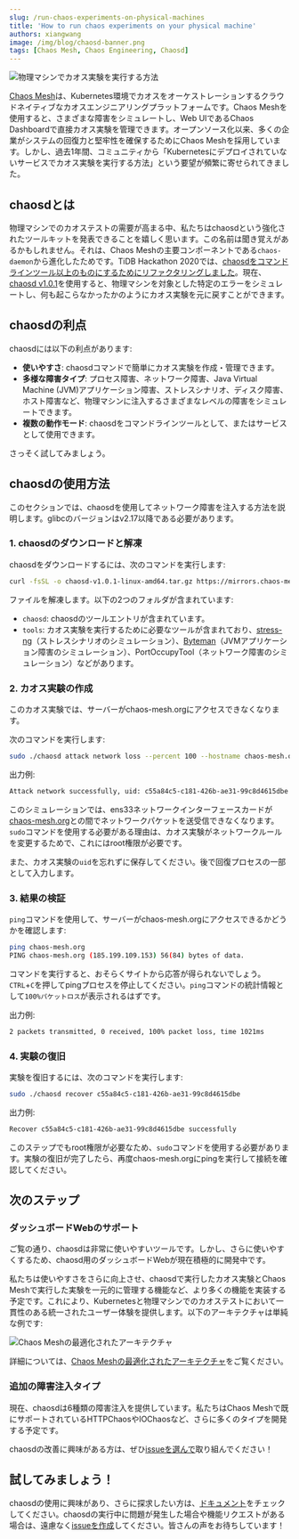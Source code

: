 ```yaml
---
slug: /run-chaos-experiments-on-physical-machines
title: 'How to run chaos experiments on your physical machine'
authors: xiangwang
image: /img/blog/chaosd-banner.png
tags: [Chaos Mesh, Chaos Engineering, Chaosd]
---
```


![物理マシンでカオス実験を実行する方法](/img/blog/chaosd-banner.png)

[Chaos Mesh](https://github.com/chaos-mesh/chaos-mesh)は、Kubernetes環境でカオスをオーケストレーションするクラウドネイティブなカオスエンジニアリングプラットフォームです。Chaos Meshを使用すると、さまざまな障害をシミュレートし、Web UIであるChaos Dashboardで直接カオス実験を管理できます。オープンソース化以来、多くの企業がシステムの回復力と堅牢性を確保するためにChaos Meshを採用しています。しかし、過去1年間、コミュニティから「Kubernetesにデプロイされていないサービスでカオス実験を実行する方法」という要望が頻繁に寄せられてきました。

<!--truncate-->

## chaosdとは

物理マシンでのカオステストの需要が高まる中、私たちはchaosdという強化されたツールキットを発表できることを嬉しく思います。この名前は聞き覚えがあるかもしれません。それは、Chaos Meshの主要コンポーネントである`chaos-daemon`から進化したためです。TiDB Hackathon 2020では、[chaosdをコマンドラインツール以上のものにするためにリファクタリングしました](https://pingcap.com/blog/chaos-mesh-remake-one-step-closer-toward-chaos-as-a-service#refactor-chaosd)。現在、[chaosd v1.0.1](https://github.com/chaos-mesh/chaosd/releases/tag/v1.0.1)を使用すると、物理マシンを対象とした特定のエラーをシミュレートし、何も起こらなかったかのようにカオス実験を元に戻すことができます。

## chaosdの利点

chaosdには以下の利点があります:

- **使いやすさ**: chaosdコマンドで簡単にカオス実験を作成・管理できます。
- **多様な障害タイプ**: プロセス障害、ネットワーク障害、Java Virtual Machine (JVM)アプリケーション障害、ストレスシナリオ、ディスク障害、ホスト障害など、物理マシンに注入するさまざまなレベルの障害をシミュレートできます。
- **複数の動作モード**: chaosdをコマンドラインツールとして、またはサービスとして使用できます。

さっそく試してみましょう。

## chaosdの使用方法

このセクションでは、chaosdを使用してネットワーク障害を注入する方法を説明します。glibcのバージョンはv2.17以降である必要があります。

### 1. chaosdのダウンロードと解凍

chaosdをダウンロードするには、次のコマンドを実行します:

```bash
curl -fsSL -o chaosd-v1.0.1-linux-amd64.tar.gz https://mirrors.chaos-mesh.org/chaosd-v1.0.1-linux-amd64.tar.gz
```

ファイルを解凍します。以下の2つのフォルダが含まれています:

- `chaosd`: chaosdのツールエントリが含まれています。
- `tools`: カオス実験を実行するために必要なツールが含まれており、[stress-ng](https://wiki.ubuntu.com/Kernel/Reference/stress-ng)（ストレスシナリオのシミュレーション）、[Byteman](https://github.com/chaos-mesh/byteman)（JVMアプリケーション障害のシミュレーション）、PortOccupyTool（ネットワーク障害のシミュレーション）などがあります。

### 2. カオス実験の作成

このカオス実験では、サーバーがchaos-mesh.orgにアクセスできなくなります。

次のコマンドを実行します:

```bash
sudo ./chaosd attack network loss --percent 100 --hostname chaos-mesh.org --device ens33
```

出力例:

```bash
Attack network successfully, uid: c55a84c5-c181-426b-ae31-99c8d4615dbe
```

このシミュレーションでは、ens33ネットワークインターフェースカードが[chaos-mesh.org](http://chaos-mesh.org)との間でネットワークパケットを送受信できなくなります。`sudo`コマンドを使用する必要がある理由は、カオス実験がネットワークルールを変更するためで、これにはroot権限が必要です。

また、カオス実験の`uid`を忘れずに保存してください。後で回復プロセスの一部として入力します。

### 3. 結果の検証

`ping`コマンドを使用して、サーバーがchaos-mesh.orgにアクセスできるかどうかを確認します:

```bash
ping chaos-mesh.org
PING chaos-mesh.org (185.199.109.153) 56(84) bytes of data.
```

コマンドを実行すると、おそらくサイトから応答が得られないでしょう。`CTRL`+`C`を押してpingプロセスを停止してください。`ping`コマンドの統計情報として`100%パケットロス`が表示されるはずです。

出力例:

```bash
2 packets transmitted, 0 received, 100% packet loss, time 1021ms
```

### 4. 実験の復旧

実験を復旧するには、次のコマンドを実行します:

```bash
sudo ./chaosd recover c55a84c5-c181-426b-ae31-99c8d4615dbe
```

出力例:

```bash
Recover c55a84c5-c181-426b-ae31-99c8d4615dbe successfully
```

このステップでもroot権限が必要なため、`sudo`コマンドを使用する必要があります。実験の復旧が完了したら、再度chaos-mesh.orgにpingを実行して接続を確認してください。

## 次のステップ

### ダッシュボードWebのサポート

ご覧の通り、chaosdは非常に使いやすいツールです。しかし、さらに使いやすくするため、chaosd用のダッシュボードWebが現在積極的に開発中です。

私たちは使いやすさをさらに向上させ、chaosdで実行したカオス実験とChaos Meshで実行した実験を一元的に管理する機能など、より多くの機能を実装する予定です。これにより、Kubernetesと物理マシンでのカオステストにおいて一貫性のある統一されたユーザー体験を提供します。以下のアーキテクチャは単純な例です:

![Chaos Meshの最適化されたアーキテクチャ](/img/blog/chaos-mesh-optimized-architecture.png)

詳細については、[Chaos Meshの最適化されたアーキテクチャ](https://pingcap.com/blog/chaos-mesh-remake-one-step-closer-toward-chaos-as-a-service#developing-chaos-mesh-towards-caas)をご覧ください。

### 追加の障害注入タイプ

現在、chaosdは6種類の障害注入を提供しています。私たちはChaos Meshで既にサポートされているHTTPChaosやIOChaosなど、さらに多くのタイプを開発する予定です。

chaosdの改善に興味がある方は、ぜひ[issueを選んで](https://github.com/chaos-mesh/chaosd/labels/help%20wanted)取り組んでください！

## 試してみましょう！

chaosdの使用に興味があり、さらに探求したい方は、[ドキュメント](https://chaos-mesh.org/docs/chaosd-overview)をチェックしてください。chaosdの実行中に問題が発生した場合や機能リクエストがある場合は、遠慮なく[issueを作成](https://github.com/chaos-mesh/chaosd/issues)してください。皆さんの声をお待ちしています！